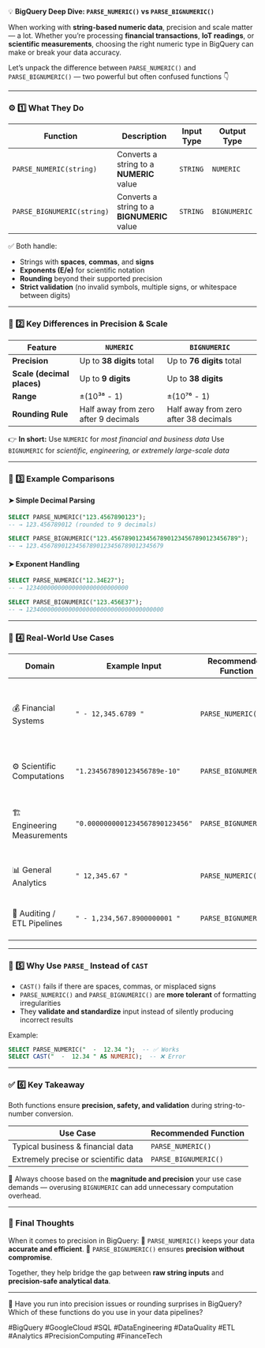 💡 **BigQuery Deep Dive: `PARSE_NUMERIC()` vs `PARSE_BIGNUMERIC()`**

When working with **string-based numeric data**, precision and scale matter — a lot.
Whether you’re processing **financial transactions**, **IoT readings**, or **scientific measurements**, choosing the right numeric type in BigQuery can make or break your data accuracy.

Let’s unpack the difference between `PARSE_NUMERIC()` and `PARSE_BIGNUMERIC()` — two powerful but often confused functions 👇

---

### ⚙️ **1️⃣ What They Do**

| Function                   | Description                                 | Input Type | Output Type  |
| -------------------------- | ------------------------------------------- | ---------- | ------------ |
| `PARSE_NUMERIC(string)`    | Converts a string to a **NUMERIC** value    | `STRING`   | `NUMERIC`    |
| `PARSE_BIGNUMERIC(string)` | Converts a string to a **BIGNUMERIC** value | `STRING`   | `BIGNUMERIC` |

✅ Both handle:

* Strings with **spaces**, **commas**, and **signs**
* **Exponents (E/e)** for scientific notation
* **Rounding** beyond their supported precision
* **Strict validation** (no invalid symbols, multiple signs, or whitespace between digits)

---

### 🧮 **2️⃣ Key Differences in Precision & Scale**

| Feature                    | `NUMERIC`                            | `BIGNUMERIC`                          |
| -------------------------- | ------------------------------------ | ------------------------------------- |
| **Precision**              | Up to **38 digits** total            | Up to **76 digits** total             |
| **Scale (decimal places)** | Up to **9 digits**                   | Up to **38 digits**                   |
| **Range**                  | ±(10³⁸ - 1)                          | ±(10⁷⁶ - 1)                           |
| **Rounding Rule**          | Half away from zero after 9 decimals | Half away from zero after 38 decimals |

👉 **In short:**
Use `NUMERIC` for *most financial and business data*
Use `BIGNUMERIC` for *scientific, engineering, or extremely large-scale data*

---

### 🧩 **3️⃣ Example Comparisons**

#### ➤ Simple Decimal Parsing

```sql
SELECT PARSE_NUMERIC("123.4567890123");
-- → 123.456789012 (rounded to 9 decimals)

SELECT PARSE_BIGNUMERIC("123.456789012345678901234567890123456789");
-- → 123.45678901234567890123456789012345679
```

#### ➤ Exponent Handling

```sql
SELECT PARSE_NUMERIC("12.34E27");
-- → 12340000000000000000000000000

SELECT PARSE_BIGNUMERIC("123.456E37");
-- → 123400000000000000000000000000000000000
```

---

### 🧾 **4️⃣ Real-World Use Cases**

| Domain                       | Example Input                   | Recommended Function | Why                                                            |
| ---------------------------- | ------------------------------- | -------------------- | -------------------------------------------------------------- |
| 💰 Financial Systems         | `" - 12,345.6789 "`             | `PARSE_NUMERIC()`    | Standard precision (up to 9 decimals) is enough for currencies |
| ⚙️ Scientific Computations   | `"1.234567890123456789e-10"`    | `PARSE_BIGNUMERIC()` | Requires higher decimal precision                              |
| 🏗️ Engineering Measurements | `"0.0000000001234567890123456"` | `PARSE_BIGNUMERIC()` | Handles very small or very large magnitudes accurately         |
| 📊 General Analytics         | `" 12,345.67 "`                 | `PARSE_NUMERIC()`    | Clean and validated numeric conversion                         |
| 🧾 Auditing / ETL Pipelines  | `" - 1,234,567.8900000001 "`    | `PARSE_BIGNUMERIC()` | Ensures full accuracy during ingestion                         |

---

### 🧠 **5️⃣ Why Use `PARSE_` Instead of `CAST`**

* `CAST()` fails if there are spaces, commas, or misplaced signs
* `PARSE_NUMERIC()` and `PARSE_BIGNUMERIC()` are **more tolerant** of formatting irregularities
* They **validate and standardize** input instead of silently producing incorrect results

Example:

```sql
SELECT PARSE_NUMERIC("  -  12.34 ");  -- ✅ Works
SELECT CAST("  -  12.34 " AS NUMERIC);  -- ❌ Error
```

---

### ✅ **6️⃣ Key Takeaway**

Both functions ensure **precision, safety, and validation** during string-to-number conversion.

| Use Case                             | Recommended Function |
| ------------------------------------ | -------------------- |
| Typical business & financial data    | `PARSE_NUMERIC()`    |
| Extremely precise or scientific data | `PARSE_BIGNUMERIC()` |

💬 Always choose based on the **magnitude and precision** your use case demands — overusing `BIGNUMERIC` can add unnecessary computation overhead.

---

### 🚀 Final Thoughts

When it comes to precision in BigQuery:
🔹 `PARSE_NUMERIC()` keeps your data **accurate and efficient**.
🔹 `PARSE_BIGNUMERIC()` ensures **precision without compromise**.

Together, they help bridge the gap between **raw string inputs** and **precision-safe analytical data**.

---

📘 Have you run into precision issues or rounding surprises in BigQuery?
Which of these functions do you use in your data pipelines?

#BigQuery #GoogleCloud #SQL #DataEngineering #DataQuality #ETL #Analytics #PrecisionComputing #FinanceTech
